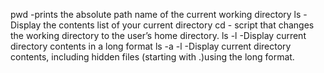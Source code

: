 pwd -prints the absolute path name of the current working directory
ls -Display the contents list of your current directory
cd - script that changes the working directory to the user’s home directory.
ls -l -Display current directory contents in a long format
ls -a -l -Display current directory contents, including hidden files (starting with .)using the long format.

